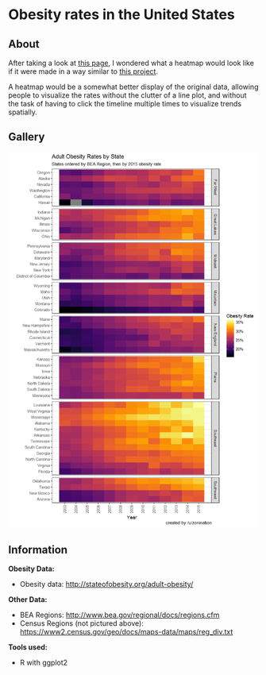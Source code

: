 # Obesity rates in the United States

## About

After taking a look at [this page](http://stateofobesity.org/adult-obesity/), I wondered what a heatmap would look like if it were made in a way similar to [this project](https://github.com/zonination/election-history).

A heatmap would be a somewhat better display of the original data, allowing people to visualize the rates without the clutter of a line plot, and without the task of having to click the timeline multiple times to visualize trends spatially.

## Gallery

![Obesity Rates by Year and State](https://raw.githubusercontent.com/zonination/obesity/master/obes.png)

## Information

**Obesity Data:**

* Obesity data: http://stateofobesity.org/adult-obesity/

**Other Data:**

* BEA Regions: http://www.bea.gov/regional/docs/regions.cfm
* Census Regions (not pictured above): https://www2.census.gov/geo/docs/maps-data/maps/reg_div.txt

**Tools used:**

* R with ggplot2
